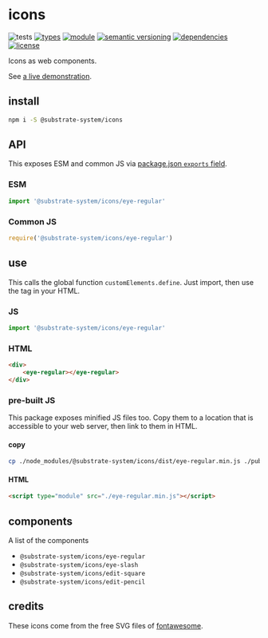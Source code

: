 # icons
![tests](https://github.com/substrate-system/icons/actions/workflows/nodejs.yml/badge.svg)
[![types](https://img.shields.io/npm/types/@substrate-system/icons?style=flat-square)](README.md)
[![module](https://img.shields.io/badge/module-ESM%2FCJS-blue?style=flat-square)](README.md)
[![semantic versioning](https://img.shields.io/badge/semver-2.0.0-blue?logo=semver&style=flat-square)](https://semver.org/)
[![dependencies](https://img.shields.io/badge/dependencies-zero-brightgreen.svg?style=flat-square)](package.json)
[![license](https://img.shields.io/badge/license-MIT-brightgreen.svg?style=flat-square)](LICENSE)

Icons as web components.

See [a live demonstration](https://substrate-system.github.io/icons/).

## install

```sh
npm i -S @substrate-system/icons
```

## API

This exposes ESM and common JS via [package.json `exports` field](https://nodejs.org/api/packages.html#exports).

### ESM
```js
import '@substrate-system/icons/eye-regular'
```

### Common JS
```js
require('@substrate-system/icons/eye-regular')
```

## use
This calls the global function `customElements.define`. Just import, then use
the tag in your HTML.

### JS
```js
import '@substrate-system/icons/eye-regular'
```

### HTML
```html
<div>
    <eye-regular></eye-regular>
</div>
```

### pre-built JS
This package exposes minified JS files too. Copy them to a location that is
accessible to your web server, then link to them in HTML.

#### copy
```sh
cp ./node_modules/@substrate-system/icons/dist/eye-regular.min.js ./public
```

#### HTML
```html
<script type="module" src="./eye-regular.min.js"></script>
```

## components

A list of the components

* `@substrate-system/icons/eye-regular`
* `@substrate-system/icons/eye-slash`
* `@substrate-system/icons/edit-square`
* `@substrate-system/icons/edit-pencil`

## credits

These icons come from the free SVG files of [fontawesome](https://fontawesome.com/).
